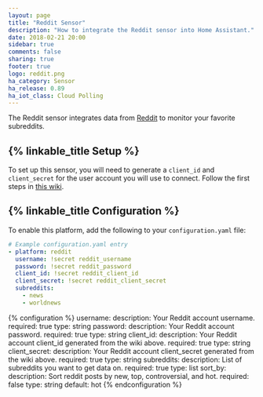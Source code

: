 ```yaml
---
layout: page
title: "Reddit Sensor"
description: "How to integrate the Reddit sensor into Home Assistant."
date: 2018-02-21 20:00
sidebar: true
comments: false
sharing: true
footer: true
logo: reddit.png
ha_category: Sensor
ha_release: 0.89
ha_iot_class: Cloud Polling
---
```


The Reddit sensor integrates data from [Reddit](https://reddit.com/) to monitor your favorite subreddits.

## {% linkable_title Setup %}

To set up this sensor, you will need to generate a `client_id` and `client_secret` for the user account you will use to connect. Follow the first steps in [this wiki](https://github.com/reddit-archive/reddit/wiki/OAuth2-Quick-Start-Example).

## {% linkable_title Configuration %}

To enable this platform, add the following to your `configuration.yaml` file:

```yaml
# Example configuration.yaml entry
- platform: reddit
  username: !secret reddit_username
  password: !secret reddit_password
  client_id: !secret reddit_client_id
  client_secret: !secret reddit_client_secret
  subreddits:
    - news
    - worldnews
```

{% configuration %}
username:
  description: Your Reddit account username.
  required: true
  type: string
password:
  description: Your Reddit account password.
  required: true
  type: string
client_id:
  description: Your Reddit account client_id generated from the wiki above.
  required: true
  type: string
client_secret:
  description: Your Reddit account client_secret generated from the wiki above.
  required: true
  type: string
subreddits:
  description: List of subreddits you want to get data on.
  required: true
  type: list
sort_by:
  description: Sort reddit posts by new, top, controversial, and hot.
  required: false
  type: string
  default: hot
{% endconfiguration %}
